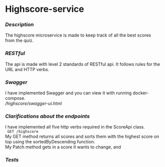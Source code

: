 # Highscore-service #

 ### <i>Description</i> ###
 <p> The highscore microservice is made to keep track of all the best scores from the quiz.

 ### <i> RESTful </i> ###
 <p> The api is made with level 2 standards of RESTful api. It follows rules for the URL and HTTP verbs.
  </p>

 ### <i> Swagger </i> ###
  I have implemented Swagger and you can view it with running docker-compose.
  <br/>
  <i> /highscore/swagger-ui.html </i>


 ### <i>Clarifications about the endpoints</i> ###
 <p>
    I have implemented all five http verbs required in the ScoreApi class. <br/>
    <code> GET /highscore </code> <br/>
    My GET method returns all scores and sorts them with the highest score on top using the sortedByDescending function. <br/>
    My Patch method gets in a score it wants to change, and
 </p>


 ### <i>Tests</i> ###